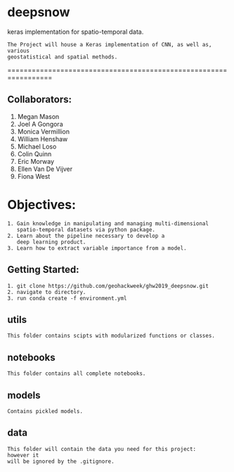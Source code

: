 # deepsnow
keras implementation for spatio-temporal data. 

```
The Project will house a Keras implementation of CNN, as well as, various 
geostatistical and spatial methods. 
```

=================================================================
## Collaborators:
1. Megan Mason
2. Joel A Gongora
3. Monica Vermillion
4. William Henshaw
5. Michael Loso
6. Colin Quinn
7. Eric Morway
8. Ellen Van De Vijver
9. Fiona West

# Objectives:
```
1. Gain knowledge in manipulating and managing multi-dimensional
   spatio-temporal datasets via python package.
2. Learn about the pipeline necessary to develop a
   deep learning product. 
3. Learn how to extract variable importance from a model. 
```
## Getting Started:

```
1. git clone https://github.com/geohackweek/ghw2019_deepsnow.git
2. navigate to directory. 
3. run conda create -f environment.yml

```

## utils
```
This folder contains scipts with modularized functions or classes. 
```
## notebooks
```
This folder contains all complete notebooks.
```
## models
```
Contains pickled models. 
```
## data
```
This folder will contain the data you need for this project: 
however it
will be ignored by the .gitignore.
```
